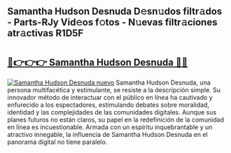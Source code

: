 ## Samantha Hudson Desnuda D𝚎sn𝚞dos filtr𝚊dos - Parts-RJy Vid𝚎os f𝚘tos - N𝚞evas filtr𝚊ciones atr𝚊ctivas R1D5F

# <h2><a href="http://mb4tdo.tromn.icu/?c=Samantha+Hudson+Desnuda">🔗👉👉👉 Samantha Hudson Desnuda 🔗🔗</a></h2>

[![Samantha Hudson Desnuda nuevo](https://i.imgur.com/pEAQMta.gif)](http://mb4tdo.tromn.icu/?c=Samantha+Hudson+Desnuda)
Samantha Hudson Desnuda, una persona multifacética y estimulante, se resiste a la descripción simple. Su innovador método de interactuar con el público en línea ha cautivado y enfurecido a los espectadores, estimulando debates sobre moralidad, identidad y las complejidades de las comunidades digitales. Aunque sus planes futuros no están claros, su papel en la redefinición de la comunidad en línea es incuestionable. Armada con un espíritu inquebrantable y un atractivo innegable, la influencia de Samantha Hudson Desnuda en el panorama digital no tiene paralelo.
